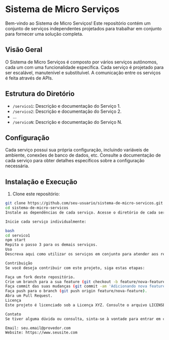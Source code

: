 # Sistema de Micro Serviços

Bem-vindo ao Sistema de Micro Serviços! Este repositório contém um conjunto de serviços independentes projetados para trabalhar em conjunto para fornecer uma solução completa.

## Visão Geral

O Sistema de Micro Serviços é composto por vários serviços autônomos, cada um com uma funcionalidade específica. Cada serviço é projetado para ser escalável, manutenível e substituível. A comunicação entre os serviços é feita através de APIs.

## Estrutura do Diretório

- `/servico1`: Descrição e documentação do Serviço 1.
- `/servico2`: Descrição e documentação do Serviço 2.
- ...
- `/servicoN`: Descrição e documentação do Serviço N.

## Configuração

Cada serviço possui sua própria configuração, incluindo variáveis de ambiente, conexões de banco de dados, etc. Consulte a documentação de cada serviço para obter detalhes específicos sobre a configuração necessária.

## Instalação e Execução

1. Clone este repositório:

```bash
git clone https://github.com/seu-usuario/sistema-de-micro-servicos.git
cd sistema-de-micro-servicos
Instale as dependências de cada serviço. Acesse o diretório de cada serviço e siga as instruções no respectivo README.

Inicie cada serviço individualmente:

bash
cd servico1
npm start
Repita o passo 3 para os demais serviços.
Uso
Descreva aqui como utilizar os serviços em conjunto para atender aos requisitos do projeto. Forneça exemplos de chamadas de API, fluxos de dados, etc.

Contribuição
Se você deseja contribuir com este projeto, siga estas etapas:

Faça um fork deste repositório.
Crie um branch para a sua feature (git checkout -b feature/nova-feature).
Faça commit das suas mudanças (git commit -am 'Adicionando nova feature').
Faça push para o branch (git push origin feature/nova-feature).
Abra um Pull Request.
Licença
Este projeto é licenciado sob a Licença XYZ. Consulte o arquivo LICENSE para obter mais informações.

Contato
Se tiver alguma dúvida ou consulta, sinta-se à vontade para entrar em contato:

Email: seu.email@provedor.com
Website: https://www.seusite.com

